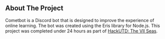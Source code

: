 ## About The Project
Cometbot is a Discord bot that is designed to improve the experience of online learning. The bot was created using the Eris library for Node.js. This project was completed under 24 hours as part of [HackUTD: The VII Seas](https://hackutd-vii.devpost.com/).